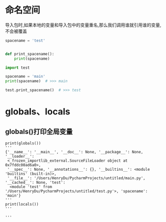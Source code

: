 # 命名空间
导入包时,如果本地的变量和导入包中的变量重名,那么我们调用谁就引用谁的变量,不会被覆盖
```python
spacename = 'test'


def print_spacename():
    print(spacename)
```
```python
import test

spacename = 'main'
print(spacename)  # >>> main

test.print_spacename()  # >>> test
```


# globals、locals
## globals()打印全局变量
```
print(globals())
'''
{'__name__': '__main__', '__doc__': None, '__package__': None, '__loader__':
 <_frozen_importlib_external.SourceFileLoader object at 0x7fddc00ad6a0>, 
 '__spec__': None, '__annotations__': {}, '__builtins__': <module 'builtins' (built-in)>, 
 '__file__': '/Users/HenryDu/PycharmProjects/untitled/main.py', '__cached__': None, 'test':
  <module 'test' from '/Users/HenryDu/PycharmProjects/untitled/test.py'>, 'spacename': 'main'}
'''
print(locals())
'''

'''
```